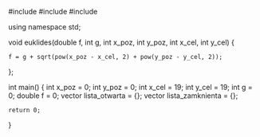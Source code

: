#include <iostream>
#include <vector>
#include <cmath>

using namespace std;

void euklides(double f, int g, int x_poz, int y_poz, int x_cel, int y_cel) {

    f = g + sqrt(pow(x_poz - x_cel, 2) + pow(y_poz - y_cel, 2));

};



int main() {
    int x_poz = 0;
    int y_poz = 0;
    int x_cel = 19;
    int y_cel = 19;
    int g = 0;
    double f = 0;
    vector <double> lista_otwarta = {};
    vector <double> lista_zamknienta = {};

    

    return 0;
}

